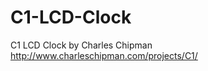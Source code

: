 C1-LCD-Clock
============

C1 LCD Clock by Charles Chipman<br>
http://www.charleschipman.com/projects/C1/
